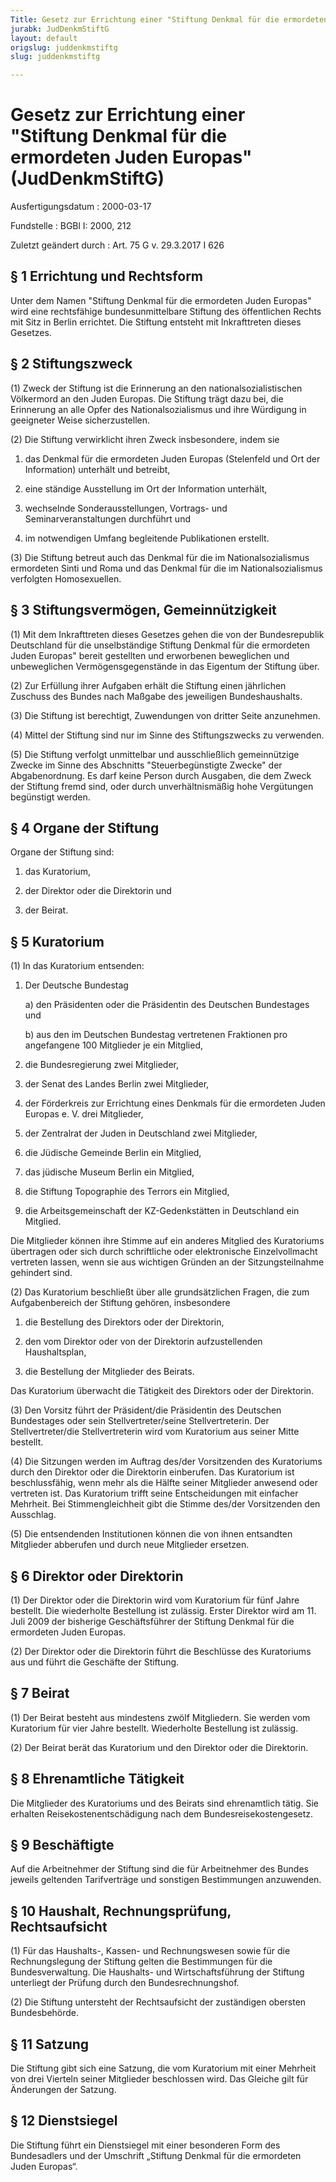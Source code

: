 ```yaml
---
Title: Gesetz zur Errichtung einer "Stiftung Denkmal für die ermordeten Juden Europas"
jurabk: JudDenkmStiftG
layout: default
origslug: juddenkmstiftg
slug: juddenkmstiftg

---
```


# Gesetz zur Errichtung einer "Stiftung Denkmal für die ermordeten Juden Europas" (JudDenkmStiftG)

Ausfertigungsdatum
:   2000-03-17

Fundstelle
:   BGBl I: 2000, 212

Zuletzt geändert durch
:   Art. 75 G v. 29.3.2017 I 626



## § 1 Errichtung und Rechtsform

Unter dem Namen "Stiftung Denkmal für die ermordeten Juden Europas"
wird eine rechtsfähige bundesunmittelbare Stiftung des öffentlichen
Rechts mit Sitz in Berlin errichtet. Die Stiftung entsteht mit
Inkrafttreten dieses Gesetzes.


## § 2 Stiftungszweck

(1) Zweck der Stiftung ist die Erinnerung an den
nationalsozialistischen Völkermord an den Juden Europas. Die Stiftung
trägt dazu bei, die Erinnerung an alle Opfer des Nationalsozialismus
und ihre Würdigung in geeigneter Weise sicherzustellen.

(2) Die Stiftung verwirklicht ihren Zweck insbesondere, indem sie

1.  das Denkmal für die ermordeten Juden Europas (Stelenfeld und Ort der
    Information) unterhält und betreibt,


2.  eine ständige Ausstellung im Ort der Information unterhält,


3.  wechselnde Sonderausstellungen, Vortrags- und Seminarveranstaltungen
    durchführt und


4.  im notwendigen Umfang begleitende Publikationen erstellt.




(3) Die Stiftung betreut auch das Denkmal für die im
Nationalsozialismus ermordeten Sinti und Roma und das Denkmal für die
im Nationalsozialismus verfolgten Homosexuellen.


## § 3 Stiftungsvermögen, Gemeinnützigkeit

(1) Mit dem Inkrafttreten dieses Gesetzes gehen die von der
Bundesrepublik Deutschland für die unselbständige Stiftung Denkmal für
die ermordeten Juden Europas" bereit gestellten und erworbenen
beweglichen und unbeweglichen Vermögensgegenstände in das Eigentum der
Stiftung über.

(2) Zur Erfüllung ihrer Aufgaben erhält die Stiftung einen jährlichen
Zuschuss des Bundes nach Maßgabe des jeweiligen Bundeshaushalts.

(3) Die Stiftung ist berechtigt, Zuwendungen von dritter Seite
anzunehmen.

(4) Mittel der Stiftung sind nur im Sinne des Stiftungszwecks zu
verwenden.

(5) Die Stiftung verfolgt unmittelbar und ausschließlich gemeinnützige
Zwecke im Sinne des Abschnitts "Steuerbegünstigte Zwecke" der
Abgabenordnung. Es darf keine Person durch Ausgaben, die dem Zweck der
Stiftung fremd sind, oder durch unverhältnismäßig hohe Vergütungen
begünstigt werden.


## § 4 Organe der Stiftung

Organe der Stiftung sind:

1.  das Kuratorium,


2.  der Direktor oder die Direktorin und


3.  der Beirat.





## § 5 Kuratorium

(1) In das Kuratorium entsenden:

1.  Der Deutsche Bundestag

    a)  den Präsidenten oder die Präsidentin des Deutschen Bundestages und


    b)  aus den im Deutschen Bundestag vertretenen Fraktionen pro angefangene
        100 Mitglieder je ein Mitglied,





2.  die Bundesregierung zwei Mitglieder,


3.  der Senat des Landes Berlin zwei Mitglieder,


4.  der Förderkreis zur Errichtung eines Denkmals für die ermordeten Juden
    Europas e. V. drei Mitglieder,


5.  der Zentralrat der Juden in Deutschland zwei Mitglieder,


6.  die Jüdische Gemeinde Berlin ein Mitglied,


7.  das jüdische Museum Berlin ein Mitglied,


8.  die Stiftung Topographie des Terrors ein Mitglied,


9.  die Arbeitsgemeinschaft der KZ-Gedenkstätten in Deutschland ein
    Mitglied.



Die Mitglieder können ihre Stimme auf ein anderes Mitglied des
Kuratoriums übertragen oder sich durch schriftliche oder elektronische
Einzelvollmacht vertreten lassen, wenn sie aus wichtigen Gründen an
der Sitzungsteilnahme gehindert sind.

(2) Das Kuratorium beschließt über alle grundsätzlichen Fragen, die
zum Aufgabenbereich der Stiftung gehören, insbesondere

1.  die Bestellung des Direktors oder der Direktorin,


2.  den vom Direktor oder von der Direktorin aufzustellenden
    Haushaltsplan,


3.  die Bestellung der Mitglieder des Beirats.



Das Kuratorium überwacht die Tätigkeit des Direktors oder der
Direktorin.

(3) Den Vorsitz führt der Präsident/die Präsidentin des Deutschen
Bundestages oder sein Stellvertreter/seine Stellvertreterin. Der
Stellvertreter/die Stellvertreterin wird vom Kuratorium aus seiner
Mitte bestellt.

(4) Die Sitzungen werden im Auftrag des/der Vorsitzenden des
Kuratoriums durch den Direktor oder die Direktorin einberufen. Das
Kuratorium ist beschlussfähig, wenn mehr als die Hälfte seiner
Mitglieder anwesend oder vertreten ist. Das Kuratorium trifft seine
Entscheidungen mit einfacher Mehrheit. Bei Stimmengleichheit gibt die
Stimme des/der Vorsitzenden den Ausschlag.

(5) Die entsendenden Institutionen können die von ihnen entsandten
Mitglieder abberufen und durch neue Mitglieder ersetzen.


## § 6 Direktor oder Direktorin

(1) Der Direktor oder die Direktorin wird vom Kuratorium für fünf
Jahre bestellt. Die wiederholte Bestellung ist zulässig. Erster
Direktor wird am 11. Juli 2009 der bisherige Geschäftsführer der
Stiftung Denkmal für die ermordeten Juden Europas.

(2) Der Direktor oder die Direktorin führt die Beschlüsse des
Kuratoriums aus und führt die Geschäfte der Stiftung.


## § 7 Beirat

(1) Der Beirat besteht aus mindestens zwölf Mitgliedern. Sie werden
vom Kuratorium für vier Jahre bestellt. Wiederholte Bestellung ist
zulässig.

(2) Der Beirat berät das Kuratorium und den Direktor oder die
Direktorin.


## § 8 Ehrenamtliche Tätigkeit

Die Mitglieder des Kuratoriums und des Beirats sind ehrenamtlich
tätig. Sie erhalten Reisekostenentschädigung nach dem
Bundesreisekostengesetz.


## § 9 Beschäftigte

Auf die Arbeitnehmer der Stiftung sind die für Arbeitnehmer des Bundes
jeweils geltenden Tarifverträge und sonstigen Bestimmungen anzuwenden.


## § 10 Haushalt, Rechnungsprüfung, Rechtsaufsicht

(1) Für das Haushalts-, Kassen- und Rechnungswesen sowie für die
Rechnungslegung der Stiftung gelten die Bestimmungen für die
Bundesverwaltung. Die Haushalts- und Wirtschaftsführung der Stiftung
unterliegt der Prüfung durch den Bundesrechnungshof.

(2) Die Stiftung untersteht der Rechtsaufsicht der zuständigen
obersten Bundesbehörde.


## § 11 Satzung

Die Stiftung gibt sich eine Satzung, die vom Kuratorium mit einer
Mehrheit von drei Vierteln seiner Mitglieder beschlossen wird. Das
Gleiche gilt für Änderungen der Satzung.


## § 12 Dienstsiegel

Die Stiftung führt ein Dienstsiegel mit einer besonderen Form des
Bundesadlers und der Umschrift „Stiftung Denkmal für die ermordeten
Juden Europas“.

